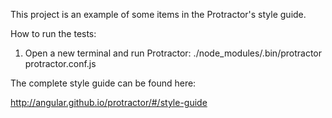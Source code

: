 This project is an example of some items in the Protractor's style guide.

How to run the tests:

1. Open a new terminal and run Protractor:
./node_modules/.bin/protractor protractor.conf.js

The complete style guide can be found here:

http://angular.github.io/protractor/#/style-guide
